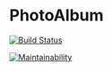 # PhotoAlbum

[![Build Status](https://semaphoreci.com/api/v1/zismailov/photoalbum/branches/master/shields_badge.svg)](https://semaphoreci.com/zismailov/photoalbum)

[![Maintainability](https://api.codeclimate.com/v1/badges/a163a4bfea631779c3af/maintainability)](https://codeclimate.com/github/zismailov/PhotoAlbum/maintainability)
